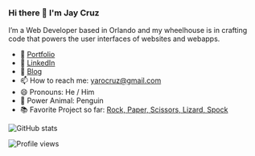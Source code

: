 ### Hi there 👋  I'm Jay Cruz

I’m a Web Developer based in Orlando and my wheelhouse is in crafting code that powers the user interfaces of websites and webapps.

- 🌱 [Portfolio](https://yarocruz.surge.sh/)
- 👯 [LinkedIn](https://www.linkedin.com/in/yarosky-cruz/) 
- 📓 [Blog](https://yarocruz.netlify.app/)
- 📫 How to reach me: yarocruz@gmail.com 
- 😄 Pronouns: He / Him 
- 🐧 Power Animal: Penguin
- 📚 Favorite Project so far: [Rock, Paper, Scissors, Lizard, Spock](https://yarocruz.github.io/rpsls/)

![GitHub stats](https://github-readme-stats.vercel.app/api?username=yarocruz&show_icons=true)  

![Profile views](https://gpvc.arturio.dev/yarocruz)  
